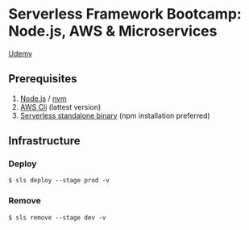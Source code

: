 # Serverless Framework Bootcamp: Node.js, AWS & Microservices

[Udemy](https://www.udemy.com/course/serverless-framework)

## Prerequisites

1. [Node.js](https://nodejs.org) / [nvm](https://github.com/nvm-sh/nvm)
1. [AWS Cli](https://aws.amazon.com/pt/cli/) (lattest version)
1. [Serverless standalone binary](https://www.serverless.com/framework/docs/getting-started/) (npm installation preferred)

## Infrastructure

### Deploy

```
$ sls deploy --stage prod -v
```

### Remove

```
$ sls remove --stage dev -v
```
